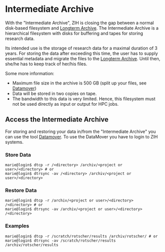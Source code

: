 # Intermediate Archive

With the "Intermediate Archive", ZIH is closing the gap between a normal disk-based filesystem and
[Longterm Archive](preservation_research_data.md). The Intermediate Archive is a hierarchical
filesystem with disks for buffering and tapes for storing research data.

Its intended use is the storage of research data for a maximal duration of 3 years. For storing the
data after exceeding this time, the user has to supply essential metadata and migrate the files to
the [Longterm Archive](preservation_research_data.md). Until then, she/he has to keep track of her/his
files.

Some more information:

- Maximum file size in the archive is 500 GB (split up your files, see
  [Datamover](../data_transfer/datamover.md))
- Data will be stored in two copies on tape.
- The bandwidth to this data is very limited. Hence, this filesystem
  must not be used directly as input or output for HPC jobs.

## Access the Intermediate Archive

For storing and restoring your data in/from the "Intermediate Archive" you can use the tool
[Datamover](../data_transfer/datamover.md). To use the DataMover you have to login to ZIH systems.

### Store Data

```console
marie@login$ dtcp -r /<directory> /archiv/<project or user>/<directory> # or
marie@login$ dtrsync -av /<directory> /archiv/<project or user>/<directory>
```

### Restore Data

```console
marie@login$ dtcp -r /archiv/<project or user>/<directory> /<directory> # or
marie@login$ dtrsync -av /archiv/<project or user>/<directory> /<directory>
```

### Examples

```console
marie@login$ dtcp -r /scratch/rotscher/results /archiv/rotscher/ # or
marie@login$ dtrsync -av /scratch/rotscher/results /archiv/rotscher/results
```
